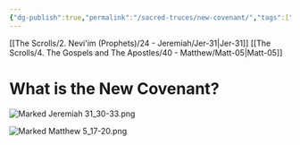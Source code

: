 ```yaml
---
{"dg-publish":true,"permalink":"/sacred-truces/new-covenant/","tags":["N","SacredTruces","nothome"]}
---
```


[[The Scrolls/2. Nevi'im (Prophets)/24 - Jeremiah/Jer-31\|Jer-31]]
[[The Scrolls/4. The Gospels and The Apostles/40 - Matthew/Matt-05\|Matt-05]]

# What is the New Covenant?

![Marked Jeremiah 31_30-33.png](/img/user/Assets/attachments/Marked%20Jeremiah%2031_30-33.png)

![Marked Matthew 5_17-20.png](/img/user/Assets/attachments/Marked%20Matthew%205_17-20.png)

